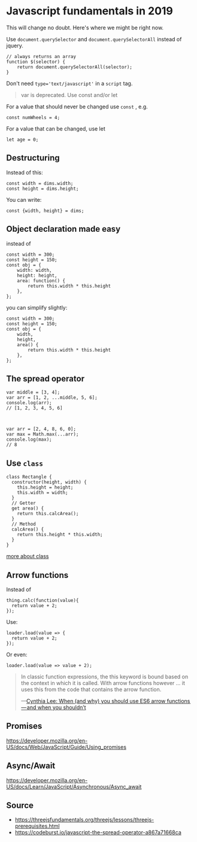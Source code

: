 # Javascript fundamentals in 2019

This will change no doubt. Here's where we might be right now.


Use `document.querySelector` and `document.querySelectorAll` instead of jquery.

	// always returns an array
	function $(selector) {
		return document.querySelectorAll(selector);
	}


Don't need `type='text/javascript'` in a `script` tag.


> var is deprecated. Use const and/or let

For a value that should never be changed use `const` , e.g. 


    const numWheels = 4;

For a value that can be changed, use let

    let age = 0;


## Destructuring


Instead of this:

	const width = dims.width;
	const height = dims.height;
 

You can write:

	const {width, height} = dims;

## Object declaration made easy


instead of 

	const width = 300;
	const height = 150;
	const obj = {
		width: width,
		height: height,
		area: function() {
			return this.width * this.height
		},
	};

you can simplify slightly:

	const width = 300;
	const height = 150;
	const obj = {
		width,
		height,
		area() {
			return this.width * this.height
		},
	};

## The spread operator


	var middle = [3, 4];
	var arr = [1, 2, ...middle, 5, 6];
	console.log(arr);
	// [1, 2, 3, 4, 5, 6]



	var arr = [2, 4, 8, 6, 0];
	var max = Math.max(...arr);
	console.log(max);
	// 8

## Use `class`



	class Rectangle {
	  constructor(height, width) {
	    this.height = height;
	    this.width = width;
	  }
	  // Getter
	  get area() {
	    return this.calcArea();
	  }
	  // Method
	  calcArea() {
	    return this.height * this.width;
	  }
	}


[more about class](https://developer.mozilla.org/en-US/docs/Web/JavaScript/Reference/Classes)


## Arrow functions


Instead of 

	thing.calc(function(value){
	  return value + 2;
	});

Use:

	loader.load(value => {
	  return value + 2;
	});

Or even: 

	loader.load(value => value + 2);

> In classic function expressions, the this keyword is bound based on the context in which it is called. With arrow functions however ... it uses this from the code that contains the arrow function.
>
> &mdash;[Cynthia Lee: When (and why) you should use ES6 arrow functions — and when you shouldn’t](https://medium.freecodecamp.org/when-and-why-you-should-use-es6-arrow-functions-and-when-you-shouldnt-3d851d7f0b26)


## Promises

https://developer.mozilla.org/en-US/docs/Web/JavaScript/Guide/Using_promises

## Async/Await

https://developer.mozilla.org/en-US/docs/Learn/JavaScript/Asynchronous/Async_await



## Source


* <https://threejsfundamentals.org/threejs/lessons/threejs-prerequisites.html>
* <https://codeburst.io/javascript-the-spread-operator-a867a71668ca>
